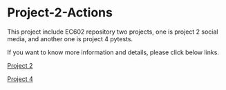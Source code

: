 # Project-2-Actions


This project include EC602 repository two projects, one is project 2 social media, and another one is project 4 pytests.

If you want to know more information and details, please click below links.


[Project 2](https://github.com/lijinlunbeng/ECE-601/tree/master/Project%202)

[Project 4](https://github.com/lijinlunbeng/ECE-601/tree/master/Project%204)
